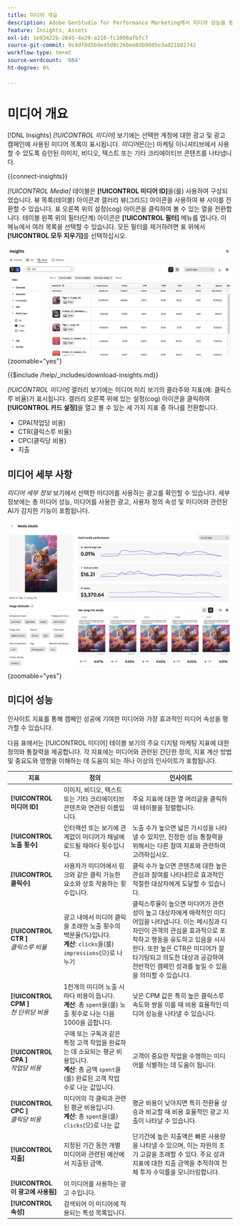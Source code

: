 ```yaml
---
title: 미디어 개요
description: Adobe GenStudio for Performance Marketing에서 미디어 성능을 평가하는 방법을 알아봅니다.
feature: Insights, Assets
exl-id: 1e93422b-2645-4e29-a216-fc1008afbfc7
source-git-commit: 9c4df8d5b9e45d0c26bee8db9085e3ad21b02742
workflow-type: tm+mt
source-wordcount: '664'
ht-degree: 0%

---
```


# 미디어 개요

[!DNL Insights] _[!UICONTROL 미디어]_ 보기에는 선택한 계정에 대한 광고 및 광고 캠페인에 사용된 미디어 목록이 표시됩니다. _미디어_&#x200B;은(는) 마케팅 이니셔티브에서 사용할 수 있도록 승인된 이미지, 비디오, 텍스트 또는 기타 크리에이티브 콘텐츠를 나타냅니다.

{{connect-insights}}

_[!UICONTROL Media]_ 테이블은 **[!UICONTROL 미디어 ID]**&#x200B;을(를) 사용하여 구성되었습니다. 뷰 목록(테이블) 아이콘과 갤러리 뷰(그리드) 아이콘을 사용하여 뷰 사이를 전환할 수 있습니다. 표 오른쪽 위의 설정(cog) 아이콘을 클릭하여 볼 수 있는 열을 전환합니다. 테이블 왼쪽 위의 필터(단계) 아이콘은 **[!UICONTROL 필터]** 메뉴를 엽니다. 이 메뉴에서 여러 목록을 선택할 수 있습니다. 모든 필터를 제거하려면 표 위에서 **[!UICONTROL 모두 지우기]**&#x200B;를 선택하십시오.

![미디어 필터 및 테이블](/help/assets/insights-media-filter.png){zoomable="yes"}

{{$include /help/_includes/download-insights.md}}

_[!UICONTROL 미디어]_ 갤러리 보기에는 미디어 미리 보기의 콜라주와 지표(예: 클릭스루 비율)가 표시됩니다. 갤러리 오른쪽 위에 있는 설정(cog) 아이콘을 클릭하여 **[!UICONTROL 카드 설정]**&#x200B;을 열고 볼 수 있는 세 가지 지표 중 하나를 전환합니다.

- CPA(작업당 비용)
- CTR(클릭스루 비율)
- CPC(클릭당 비용)
- 지출

## 미디어 세부 사항

_미디어 세부 정보_ 보기에서 선택한 미디어를 사용하는 광고를 확인할 수 있습니다. 세부 정보에는 총 미디어 성능, 미디어를 사용한 광고, 사용자 정의 속성 및 미디어와 관련된 AI가 감지한 기능이 포함됩니다.

![미디어 세부 정보](/help/assets/insights-media-details.png){zoomable="yes"}

## 미디어 성능

인사이트 지표를 통해 캠페인 성공에 기여한 미디어와 가장 효과적인 미디어 속성을 평가할 수 있습니다.

다음 표에서는 [!UICONTROL 미디어] 테이블 보기의 주요 디지털 마케팅 지표에 대한 정의와 통찰력을 제공합니다. 각 지표에는 미디어와 관련된 간단한 정의, 지표 계산 방법 및 중요도와 영향을 이해하는 데 도움이 되는 하나 이상의 인사이트가 포함됩니다.

| 지표 | 정의 | 인사이트 |
| ---------------------- | ----------------------------- | -------------------------------- |
| **[!UICONTROL 미디어 ID]** | 이미지, 비디오, 텍스트 또는 기타 크리에이티브 콘텐츠와 연관된 이름입니다. | 주요 지표에 대한 열 머리글을 클릭하여 테이블을 정렬합니다. |
| **[!UICONTROL 노출 횟수]** | 인터랙션 또는 보기에 관계없이 미디어가 채널에 로드될 때마다 횟수입니다. | 노출 수가 높으면 넓은 가시성을 나타낼 수 있지만, 진정한 성능 통찰력을 위해서는 다른 참여 지표와 관련하여 고려하십시오. |
| **[!UICONTROL 클릭수]** | 사용자가 미디어에서 링크와 같은 클릭 가능한 요소와 상호 작용하는 횟수입니다. | 클릭 수가 높으면 콘텐츠에 대한 높은 관심과 참여를 나타내므로 효과적인 적절한 대상자에게 도달할 수 있습니다. |
| **[!UICONTROL CTR ]**<br>_클릭스루 비율_ | 광고 내에서 미디어 클릭을 초래한 노출 횟수의 백분율(%)입니다.<br>**계산**: `clicks`을(를) `impressions`(으)로 나누기 | 클릭스루율이 높으면 미디어가 관련성이 높고 대상자에게 매력적인 미디어임을 나타냅니다. 이는 메시징과 디자인이 관객의 관심을 효과적으로 포착하고 행동을 유도하고 있음을 시사한다. 또한 높은 CTR은 미디어가 잘 타기팅되고 의도한 대상과 공감하여 전반적인 캠페인 성과를 높일 수 있음을 의미할 수 있습니다. |
| **[!UICONTROL CPM ]**<br>_천 단위당 비용_ | 1천개의 미디어 노출 시마다 비용이 듭니다.<br>**계산**: 총 `spent`을(를) 노출 횟수로 나눈 다음 1000을 곱합니다. | 낮은 CPM 값은 특히 높은 클릭스루 속도와 쌍을 이룰 때 비용 효율적인 미디어 성능을 나타낼 수 있습니다. |
| **[!UICONTROL CPA ]**<br>_작업당 비용_ | 구매 또는 구독과 같은 특정 고객 작업을 완료하는 데 소요되는 평균 비용입니다.<br>**계산**: 총 금액 `spent`을(를) 완료된 고객 작업 수로 나눈 값입니다. | 고객이 중요한 작업을 수행하는 미디어를 식별하는 데 도움이 됩니다. |
| **[!UICONTROL CPC ]**<br>_클릭당 비용_ | 미디어의 각 클릭과 관련된 평균 비용입니다.<br>**계산**: 총 `spent`을(를) `clicks`(으)로 나눈 값 | 평균 비용이 낮아지면 특히 전환율 상승과 비교할 때 비용 효율적인 광고 지출이 나타날 수 있습니다. |
| **[!UICONTROL 지출]** | 지정된 기간 동안 개별 미디어와 관련된 예산에서 지출된 금액. | 단기간에 높은 지출액은 빠른 사용량을 나타낼 수 있으며, 이는 자원의 조기 고갈을 초래할 수 있다. 주요 성과 지표에 대한 지출 금액을 추적하여 전체 투자 수익률을 모니터링합니다. |
| **[!UICONTROL 이 광고에 사용됨]** | 이 미디어를 사용하는 광고 수입니다. | |
| **[!UICONTROL 속성]** | 검색되어 이 미디어에 적용되는 특성 목록입니다. | |
